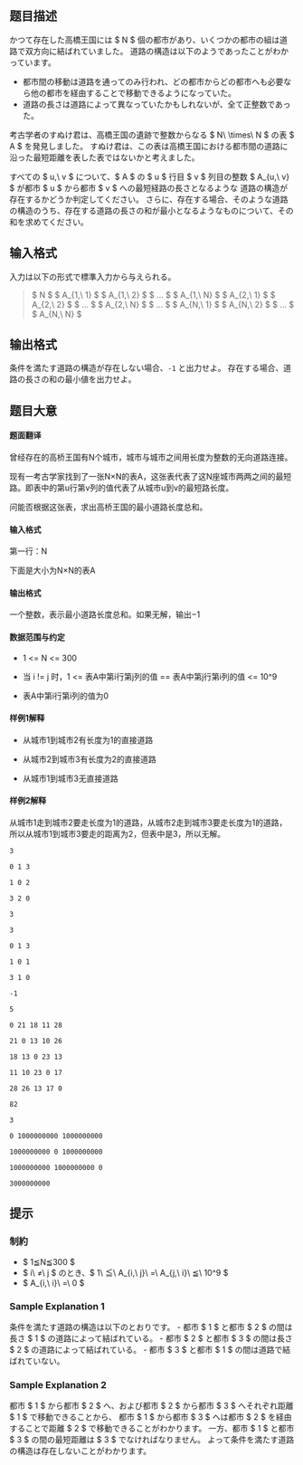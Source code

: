 ## 题目描述
[problemUrl]: https://atcoder.jp/contests/abc074/tasks/arc083_b

かつて存在した高橋王国には $ N $ 個の都市があり、いくつかの都市の組は道路で双方向に結ばれていました。 道路の構造は以下のようであったことがわかっています。

- 都市間の移動は道路を通ってのみ行われ、どの都市からどの都市へも必要なら他の都市を経由することで移動できるようになっていた。
- 道路の長さは道路によって異なっていたかもしれないが、全て正整数であった。

考古学者のすぬけ君は、高橋王国の遺跡で整数からなる $ N\ \times\ N $ の表 $ A $ を発見しました。 すぬけ君は、この表は高橋王国における都市間の道路に沿った最短距離を表した表ではないかと考えました。

すべての $ u,\ v $ について、$ A $ の $ u $ 行目 $ v $ 列目の整数 $ A_{u,\ v} $ が都市 $ u $ から都市 $ v $ への最短経路の長さとなるような 道路の構造が存在するかどうか判定してください。 さらに、存在する場合、そのような道路の構造のうち、存在する道路の長さの和が最小となるようなものについて、その和を求めてください。

## 输入格式
入力は以下の形式で標準入力から与えられる。

> $ N $ $ A_{1,\ 1} $ $ A_{1,\ 2} $ $ ... $ $ A_{1,\ N} $ $ A_{2,\ 1} $ $ A_{2,\ 2} $ $ ... $ $ A_{2,\ N} $ $ ... $ $ A_{N,\ 1} $ $ A_{N,\ 2} $ $ ... $ $ A_{N,\ N} $

## 输出格式
条件を満たす道路の構造が存在しない場合、`-1` と出力せよ。 存在する場合、道路の長さの和の最小値を出力せよ。

## 题目大意
#### 题面翻译
曾经存在的高桥王国有N个城市，城市与城市之间用长度为整数的无向道路连接。

现有一考古学家找到了一张N×N的表A，这张表代表了这N座城市两两之间的最短路。即表中的第u行第v列的值代表了从城市u到v的最短路长度。

问能否根据这张表，求出高桥王国的最小道路长度总和。
#### 输入格式
第一行：N
下面是大小为N×N的表A
#### 输出格式
一个整数，表示最小道路长度总和。如果无解，输出−1
#### 数据范围与约定
- 1 <= N <= 300
- 当 i != j 时，1 <= 表A中第i行第j列的值 == 表A中第j行第i列的值 <= 10^9
- 表A中第i行第i列的值为0
#### 样例1解释
- 从城市1到城市2有长度为1的直接道路
- 从城市2到城市3有长度为2的直接道路
- 从城市1到城市3无直接道路
#### 样例2解释
从城市1走到城市2要走长度为1的道路，从城市2走到城市3要走长度为1的道路，所以从城市1到城市3要走的距离为2，但表中是3，所以无解。

```input1
3
0 1 3
1 0 2
3 2 0
```

```output1
3
```

```input2
3
0 1 3
1 0 1
3 1 0
```

```output2
-1
```

```input3
5
0 21 18 11 28
21 0 13 10 26
18 13 0 23 13
11 10 23 0 17
28 26 13 17 0
```

```output3
82
```

```input4
3
0 1000000000 1000000000
1000000000 0 1000000000
1000000000 1000000000 0
```

```output4
3000000000
```

## 提示
### 制約

- $ 1≦N≦300 $
- $ i\ ≠\ j $ のとき、$ 1\ ≦\ A_{i,\ j}\ =\ A_{j,\ i}\ ≦\ 10^9 $
- $ A_{i,\ i}\ =\ 0 $

### Sample Explanation 1

条件を満たす道路の構造は以下のとおりです。 - 都市 $ 1 $ と都市 $ 2 $ の間は長さ $ 1 $ の道路によって結ばれている。 - 都市 $ 2 $ と都市 $ 3 $ の間は長さ $ 2 $ の道路によって結ばれている。 - 都市 $ 3 $ と都市 $ 1 $ の間は道路で結ばれていない。

### Sample Explanation 2

都市 $ 1 $ から都市 $ 2 $ へ、および都市 $ 2 $ から都市 $ 3 $ へそれぞれ距離 $ 1 $ で移動できることから、 都市 $ 1 $ から都市 $ 3 $ へは都市 $ 2 $ を経由することで距離 $ 2 $ で移動できることがわかります。 一方、都市 $ 1 $ と都市 $ 3 $ の間の最短距離は $ 3 $ でなければなりません。 よって条件を満たす道路の構造は存在しないことがわかります。

